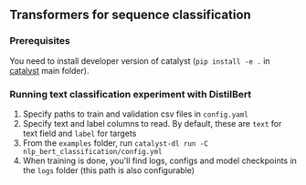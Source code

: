 ## Transformers for sequence classification

### Prerequisites
You need to install developer version of catalyst (`pip install -e .` in [catalyst](https://github.com/catalyst-team/catalyst) main folder).

### Running text classification experiment with DistilBert
1. Specify paths to train and validation csv files in `config.yaml`
2. Specify text and label columns to read. By default, these are `text` for text field and `label` for targets
3. From the `examples` folder, run `catalyst-dl run -C nlp_bert_classification/config.yml`
4. When training is done, you'll find logs, configs and model checkpoints in the `logs` folder (this path is also configurable)  